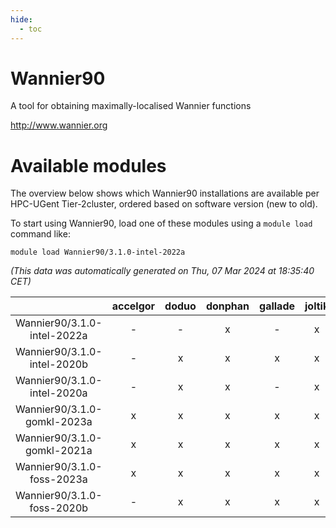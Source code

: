 ```yaml
---
hide:
  - toc
---
```


Wannier90
=========


A tool for obtaining maximally-localised Wannier functions

http://www.wannier.org
# Available modules


The overview below shows which Wannier90 installations are available per HPC-UGent Tier-2cluster, ordered based on software version (new to old).

To start using Wannier90, load one of these modules using a `module load` command like:

```shell
module load Wannier90/3.1.0-intel-2022a
```

*(This data was automatically generated on Thu, 07 Mar 2024 at 18:35:40 CET)*  

| |accelgor|doduo|donphan|gallade|joltik|skitty|
| :---: | :---: | :---: | :---: | :---: | :---: | :---: |
|Wannier90/3.1.0-intel-2022a|-|-|x|-|x|x|
|Wannier90/3.1.0-intel-2020b|-|x|x|x|x|x|
|Wannier90/3.1.0-intel-2020a|-|x|x|-|x|x|
|Wannier90/3.1.0-gomkl-2023a|x|x|x|x|x|x|
|Wannier90/3.1.0-gomkl-2021a|x|x|x|x|x|x|
|Wannier90/3.1.0-foss-2023a|x|x|x|x|x|x|
|Wannier90/3.1.0-foss-2020b|-|x|x|x|x|x|
